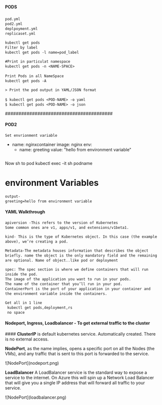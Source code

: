 #### PODS ####
###
```
pod.yml
pod2.yml
deplpoyment.yml
replicaset.yml
```

```
kubectl get pods
Filter by label
kubectl get pods -l name=pod_label
```

```
#Print in particulat namespace
kubectl get pods -n <NAME-SPACE>

Print Pods in all NameSpace
kubectl get pods -A
```
```
> Print the pod output in YAML/JSON format

$ kubectl get pods <POD-NAME> -o yaml  
$ kubectl get pods <POD-NAME> -o json
```
########################################
#### POD2 #####

```
Set envrionment variable
```
  - name: nginxcontainer
    image: nginx
    env:
      - name: greeting
        value: "hello from environment variable" 
```
```
Now sh to pod
kubectl exec -it sh podname
# environment Variables

```
output-
greeting=hello from environment variable
```

#### YAML Walkthrough
```
apiversion -This refers to the version of Kubernetes
Some common ones are v1, apps/v1, and extensions/v1beta1.
```

```
kind- This is the type of Kubernetes object. In this case (the example above), we’re creating a pod.
```
```
Metadata-The metadata houses information that describes the object briefly. name the object is the only mandatory field and the remaining are optional. Name of object..like pod or deployment
```

```
spec: The spec section is where we define containers that will run inside the pod.
The image of the application you want to run in your pods.
The name of the container that you’ll run in your pod.
ContainerPort is the port of your application in your container and the environment variable inside the containers.
```


```
Get all in 1 line
 kubectl get pods,deployment,rs  
 no space 
```


#### Nodeport, Ingress, Loadbalancer - To get external traffic to the cluster
<p> #### <b>ClusterIP</b> is default kubernetes service. Automatically created. There is no external access.</p>

<p><b>NodePort</b>, as the name implies, opens a specific port on all the Nodes (the VMs), and any traffic that is sent to this port is forwarded to the service.</p>
![NodePort](nodeport.png)

<p><b>LoadBalancer</b> A LoadBalancer service is the standard way to expose a service to the internet. On Azure this will spin up a Network Load Balancer that will give you a single IP address that will forward all traffic to your service.</p>
![NodePort](loadbalancer.png)

